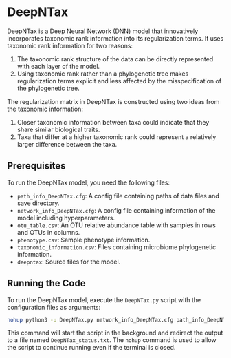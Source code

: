 # DeepNTax

DeepNTax is a Deep Neural Network (DNN) model that innovatively incorporates taxonomic rank information into its regularization terms. It uses taxonomic rank information for two reasons:
1. The taxonomic rank structure of the data can be directly represented with each layer of the model.
2. Using taxonomic rank rather than a phylogenetic tree makes regularization terms explicit and less affected by the misspecification of the phylogenetic tree.

The regularization matrix in DeepNTax is constructed using two ideas from the taxonomic information:
1. Closer taxonomic information between taxa could indicate that they share similar biological traits.
2. Taxa that differ at a higher taxonomic rank could represent a relatively larger difference between the taxa.

## Prerequisites

To run the DeepNTax model, you need the following files:

- `path_info_DeepNTax.cfg`: A config file containing paths of data files and save directory.
- `network_info_DeepNTax.cfg`: A config file containing information of the model including hyperparameters.
- `otu_table.csv`: An OTU relative abundance table with samples in rows and OTUs in columns.
- `phenotype.csv`: Sample phenotype information.
- `taxonomic_information.csv`: Files containing microbiome phylogenetic information.
- `deepntax`: Source files for the model.

## Running the Code

To run the DeepNTax model, execute the `DeepNTax.py` script with the configuration files as arguments:

```bash
nohup python3 -u DeepNTax.py network_info_DeepNTax.cfg path_info_DeepNTax.cfg > ./DeepNTax_status.txt &
```

This command will start the script in the background and redirect the output to a file named `DeepNTax_status.txt`. The `nohup` command is used to allow the script to continue running even if the terminal is closed.
